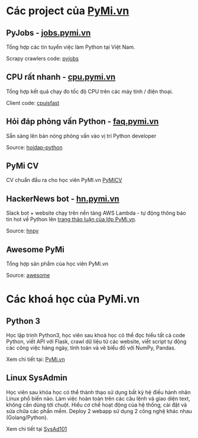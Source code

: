 # Các project của [PyMi.vn](https://pymi.vn)

## PyJobs - <a target="_blank" href="http://jobs.pymi.vn">jobs.pymi.vn</a>

Tổng hợp các tin tuyển việc làm Python tại Việt Nam.

Scrapy crawlers code: [pyjobs](https://github.com/pymivn/pyjobs_crawlers)

## CPU rất nhanh - <a target="_blank" href="https://cpu.pymi.vn">cpu.pymi.vn</a>

Tổng hợp kết quả chạy đo tốc độ CPU trên các máy tính / điện thoại.

Client code: [cpuisfast](https://github.com/pymivn/cpuisfast)

## Hỏi đáp phỏng vấn Python - <a target="_blank" href="http://faq.pymi.vn/">faq.pymi.vn</a>

Sẵn sàng lên bàn nóng phỏng vấn vào vị trí Python developer

Source: [hoidap-python](https://github.com/pymivn/hoidap-python)

## PyMi CV

CV chuẩn đầu ra cho học viên PyMI.vn <a target="_blank" href="http://bit.ly/pymicv">PyMICV</a>

## HackerNews bot - <a target="_blank" href="http://hn.pymi.vn/">hn.pymi.vn</a>

Slack bot + website chạy trên nền tảng AWS Lambda - tự động thông báo tin hot
về Python lên [trang thảo luận của lớp PyMi.vn](http://invite.pymi.vn/).

Source: [hnpy](https://github.com/pymivn/hnpy)

## Awesome PyMi

Tổng hợp sản phẩm của học viên PyMi.vn

Source: [awesome](https://github.com/pymivn/awesome)

# Các khoá học của PyMi.vn

## Python 3

Học lập trình Python3, học viên sau khoá học có thể đọc hiểu tất cả code
Python, viết API với Flask, crawl dữ liệu từ các website, viết script tự động
các công việc hàng ngày, tính toán và vẽ biểu đồ với NumPy, Pandas.

Xem chi tiết tại: [PyMi.vn](https://pymi.vn)

## Linux SysAdmin

Học viên sau khóa học có thể thành thạo sử dụng bất kỳ hệ điều hành nhân Linux
phổ biến nào. Làm việc hoàn toàn trên các câu lệnh và giao diện text, không
cần dùng tới chuột. Hiểu cơ chế hoạt động của hệ thống, cài đặt và sửa
chữa các phần mềm. Deploy 2 webapp sử dụng 2 công nghệ khác nhau (Golang/Python).

Xem chi tiết tại [SysAd101](https://sysad101.pymi.vn/)
